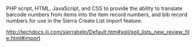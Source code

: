 PHP script, HTML, JavaScript, and CSS to provide the ability to translate barcode numbers from items into the item record numbers, and bib record numbers for use in the Sierra Create List import feature.

http://techdocs.iii.com/sierrahelp/Default.htm#sgil/sgil_lists_new_review_file.html#import
